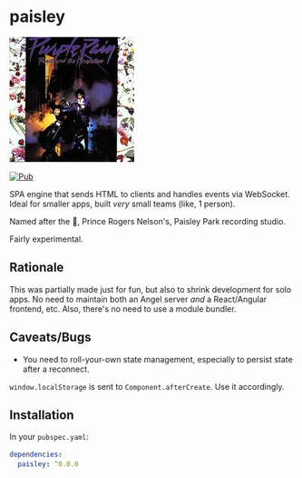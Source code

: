 # paisley
![Prince - Purple Rain](https://github.com/regiostech/paisley/raw/master/prince.jpg)

[![Pub](https://img.shields.io/pub/v/paisley.svg)](https://pub.dartlang.org/packages/paisley)

SPA engine that sends HTML to clients and handles
events via WebSocket. Ideal for smaller apps,
built *very* small teams (like, 1 person).

Named after the :goat:, Prince Rogers Nelson's,
Paisley Park recording studio.

Fairly experimental.

## Rationale
This was partially made just for fun, but also to
shrink development for solo apps. No need to maintain both
an Angel server *and* a React/Angular frontend, etc. Also,
there's no need to use a module bundler.

## Caveats/Bugs
* You need to roll-your-own state management, especially to
persist state after a reconnect.

`window.localStorage` is sent to `Component.afterCreate`.
Use it accordingly.

## Installation
In your `pubspec.yaml`:

```yaml
dependencies:
  paisley: ^0.0.0
```